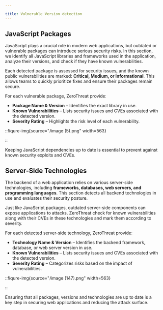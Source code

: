 ```yaml
---

title: Vulnerable Version detection
---
```


## JavaScript Packages

JavaScript plays a crucial role in modern web applications, but outdated or vulnerable packages can introduce serious security risks. In this section, we identify all JavaScript libraries and frameworks used in the application, analyze their versions, and check if they have known vulnerabilities.

Each detected package is assessed for security issues, and the known public vulnerabilities are marked: **Critical, Medium, or Informational**. This allows teams to quickly prioritize fixes and ensure their packages remain secure.

For each vulnerable package, ZeroThreat provide:

* **Package Name & Version** – Identifies the exact library in use.
* **Known Vulnerabilities** – Lists security issues and CVEs associated with the detected version.
* **Severity Rating** – Highlights the risk level of each vulnerability.

::fiqure-img{source="/image (5).png" width=563}
<!-- <img src="/image (5).png" alt="" width="563"> -->
::

Keeping JavaScript dependencies up to date is essential to prevent against known security exploits and CVEs.

## Server-Side Technologies

The backend of a web application relies on various server-side technologies, including **frameworks, databases, web servers, and programming languages**. This section detects all backend technologies in use and evaluates their security posture.

Just like JavaScript packages, outdated server-side components can expose applications to attacks. ZeroThreat check for known vulnerabilities along with their CVEs in these technologies and mark them according to severity.

For each detected server-side technology, ZeroThreat provide:

* **Technology Name & Version** – Identifies the backend framework, database, or web server version in use.
* **Known Vulnerabilities** – Lists security issues and CVEs associated with the detected version.
* **Severity Rating** – Categorizes risks based on the impact of vulnerabilities.

::fiqure-img{source="/image (147).png" width=563}
<!-- <img src="/image (147).png" alt="" width="563"> -->
::

Ensuring that all packages, versions and technologies are up to date is a key step in securing web applications and reducing the attack surface.
